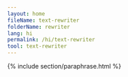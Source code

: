 ```yaml
---
layout: home
fileName: text-rewriter
folderName: rewriter
lang: hi
permalink: /hi/text-rewriter
tool: text-rewriter
---
```

{% include section/paraphrase.html %}
